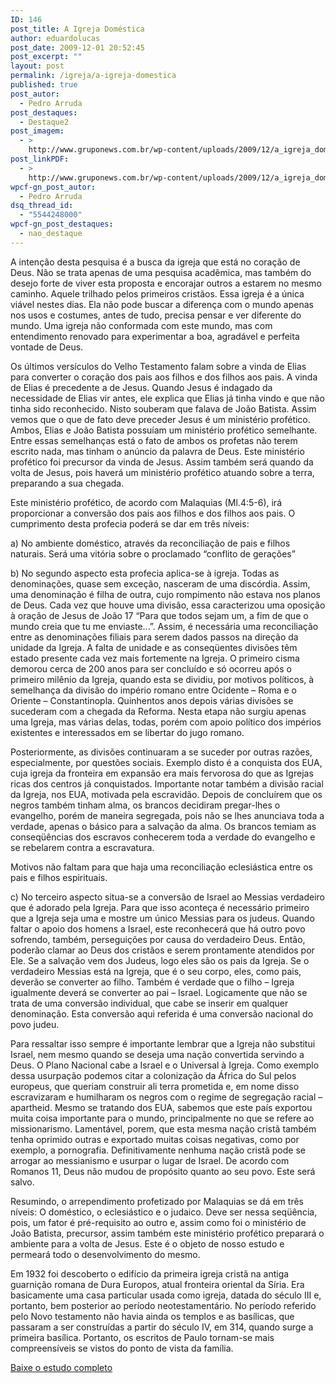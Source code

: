 ```yaml
---
ID: 146
post_title: A Igreja Doméstica
author: eduardolucas
post_date: 2009-12-01 20:52:45
post_excerpt: ""
layout: post
permalink: /igreja/a-igreja-domestica
published: true
post_autor:
  - Pedro Arruda
post_destaques:
  - Destaque2
post_imagem:
  - >
    http://www.gruponews.com.br/wp-content/uploads/2009/12/a_igreja_domestica.jpg
post_linkPDF:
  - >
    http://www.gruponews.com.br/wp-content/uploads/2009/12/a_igreja_domestica.pdf
wpcf-gn_post_autor:
  - Pedro Arruda
dsq_thread_id:
  - "5544248000"
wpcf-gn_post_destaques:
  - nao_destaque
---
```

A intenção desta pesquisa é a busca da igreja que está no coração de Deus. Não se trata apenas de uma pesquisa acadêmica, mas também do desejo forte de viver esta proposta e encorajar outros a estarem no mesmo caminho. Aquele trilhado pelos primeiros cristãos. Essa igreja é a única viável nestes dias. Ela não pode buscar a diferença com o mundo apenas nos usos e costumes, antes de tudo, precisa pensar e ver diferente do mundo. Uma igreja não conformada com este mundo, mas com entendimento renovado para experimentar a boa, agradável e perfeita vontade de Deus.

Os últimos versículos do Velho Testamento falam sobre a vinda de Elias para converter o coração dos pais aos filhos e dos filhos aos pais. A vinda de Elias é precedente a de Jesus. Quando Jesus é indagado da necessidade de Elias vir antes, ele explica que Elias já tinha vindo e que não tinha sido reconhecido. Nisto souberam que falava de João Batista. Assim vemos que o que de fato deve preceder Jesus é um ministério profético. Ambos, Elias e João Batista possuíam um ministério profético semelhante. Entre essas semelhanças está o fato de ambos os profetas não terem escrito nada, mas tinham o anúncio da palavra de Deus. Este ministério profético foi precursor da vinda de Jesus. Assim também será quando da volta de Jesus, pois haverá um ministério profético atuando sobre a terra, preparando a sua chegada.

Este ministério profético, de acordo com Malaquias (Ml.4:5-6), irá proporcionar a conversão dos pais aos filhos e dos filhos aos pais. O cumprimento desta profecia poderá se dar em três níveis:

a) No ambiente doméstico, através da reconciliação de pais e filhos naturais. Será uma vitória sobre o proclamado “conflito de gerações”

b) No segundo aspecto esta profecia aplica-se à igreja. Todas as denominações, quase sem exceção, nasceram de uma discórdia. Assim, uma denominação é filha de outra, cujo rompimento não estava nos planos de Deus. Cada vez que houve uma divisão, essa caracterizou uma oposição à oração de Jesus de João 17 “Para que todos sejam um, a fim de que o mundo creia que tu me enviaste...”. Assim, é necessária uma reconciliação entre as denominações filiais para serem dados passos na direção da unidade da Igreja. A falta de unidade e as conseqüentes divisões têm estado presente cada vez mais fortemente na Igreja. O primeiro cisma demorou cerca de 200 anos para ser concluído e só ocorreu após o primeiro milênio da Igreja, quando esta se dividiu, por motivos políticos, à semelhança da divisão do império romano entre Ocidente – Roma e o Oriente – Constantinopla. Quinhentos anos depois várias divisões se sucederam com a chegada da Reforma. Nesta etapa não surgiu apenas uma Igreja, mas várias delas, todas, porém com apoio político dos impérios existentes e interessados em se libertar do jugo romano.

Posteriormente, as divisões continuaram a se suceder por outras razões, especialmente, por questões sociais. Exemplo disto é a conquista dos EUA, cuja igreja da fronteira em expansão era mais fervorosa do que as Igrejas ricas dos centros já conquistados. Importante notar também a divisão racial da Igreja, nos EUA, motivada pela escravidão. Depois de concluírem que os negros também tinham alma, os brancos decidiram pregar-lhes o evangelho, porém de maneira segregada, pois não se lhes anunciava toda a verdade, apenas o básico para a salvação da alma. Os brancos temiam as conseqüências dos escravos conhecerem toda a verdade do evangelho e se rebelarem contra a escravatura.

Motivos não faltam para que haja uma reconciliação eclesiástica entre os pais e filhos espirituais.

c) No terceiro aspecto situa-se a conversão de Israel ao Messias verdadeiro que é adorado pela Igreja. Para que isso aconteça é necessário primeiro que a Igreja seja uma e mostre um único Messias para os judeus. Quando faltar o apoio dos homens a Israel, este reconhecerá que há outro povo sofrendo, também, perseguições por causa do verdadeiro Deus. Então, poderão clamar ao Deus dos cristãos e serem prontamente atendidos por Ele. Se a salvação vem dos Judeus, logo eles são os pais da Igreja. Se o verdadeiro Messias está na Igreja, que é o seu corpo, eles, como pais, deverão se converter ao filho. Também é verdade que o filho – Igreja igualmente deverá se converter ao pai – Israel. Logicamente que não se trata de uma conversão individual, que cabe se inserir em qualquer denominação. Esta conversão aqui referida é uma conversão nacional do povo judeu.

Para ressaltar isso sempre é importante lembrar que a Igreja não substitui Israel, nem mesmo quando se deseja uma nação convertida servindo a Deus. O Plano Nacional cabe a Israel e o Universal à Igreja. Como exemplo dessa usurpação podemos citar a colonização da África do Sul pelos europeus, que queriam construir ali terra prometida e, em nome disso escravizaram e humilharam os negros com o regime de segregação racial – apartheid. Mesmo se tratando dos EUA, sabemos que este país exportou muita coisa importante para o mundo, principalmente no que se refere ao missionarismo. Lamentável, porem, que esta mesma nação cristã também tenha oprimido outras e exportado muitas coisas negativas, como por exemplo, a pornografia. Definitivamente nenhuma nação cristã pode se arrogar ao messianismo e usurpar o lugar de Israel. De acordo com Romanos 11, Deus não mudou de propósito quanto ao seu povo. Este será salvo.

Resumindo, o arrependimento profetizado por Malaquias se dá em três níveis: O doméstico, o eclesiástico e o judaico. Deve ser nessa seqüência, pois, um fator é pré-requisito ao outro e, assim como foi o ministério de João Batista, precursor, assim também este ministério profético preparará o ambiente para a volta de Jesus. Este é o objeto de nosso estudo e permeará todo o desenvolvimento do mesmo.

Em 1932 foi descoberto o edifício da primeira igreja cristã na antiga guarnição romana de Dura Europos, atual fronteira oriental da Síria. Era basicamente uma casa particular usada como igreja, datada do século III e, portanto, bem posterior ao período neotestamentário. No período referido pelo Novo testamento não havia ainda os templos e as basílicas, que passaram a ser construídas a partir do século IV, em 314, quando surge a primeira basílica. Portanto, os escritos de Paulo tornam-se mais compreensíveis se vistos do ponto de vista da família.

<a href="http://www.gruponews.com.br/wp-content/uploads/2009/12/a_igreja_domestica.pdf">Baixe o estudo completo</a>
